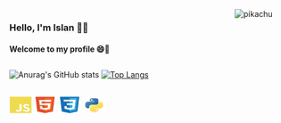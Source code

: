 
<img align="right" alt="pikachu" height="100" width="100" src="https://media.tenor.com/aKf3mmAH7GcAAAAj/pikachu.gif">
<h3> Hello, I'm Islan 👋👋</h3>
<h4> Welcome to my profile 😄🤞</h4>


##

![Anurag's GitHub stats](https://github-readme-stats.vercel.app/api?username=islanpedro01&show_icons=true&theme=merko&line_height=40px)
[![Top Langs](https://github-readme-stats.vercel.app/api/top-langs/?username=islanpedro01&hide_progress=false&theme=merko&card_width=300px)](https://github.com/anuraghazra/github-readme-stats)
<div style="display: inline_block"><br>
  <img align="center" alt="Js" height="30" width="40" src="https://raw.githubusercontent.com/devicons/devicon/master/icons/javascript/javascript-plain.svg">
  <img align="center" alt="HTML" height="30" width="40" src="https://raw.githubusercontent.com/devicons/devicon/master/icons/html5/html5-original.svg">
  <img align="center" alt="CSS" height="30" width="40" src="https://raw.githubusercontent.com/devicons/devicon/master/icons/css3/css3-original.svg">
  <img align="center" alt="Python" height="30" width="40" src="https://raw.githubusercontent.com/devicons/devicon/master/icons/python/python-original.svg">
 </div>
  
  ##
 
